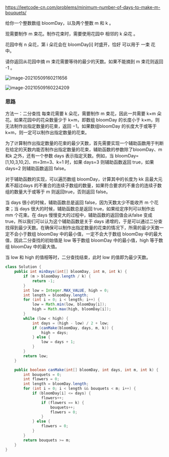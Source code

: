 https://leetcode-cn.com/problems/minimum-number-of-days-to-make-m-bouquets/

给你一个整数数组 bloomDay，以及两个整数 m 和 k 。

现需要制作 m 束花。制作花束时，需要使用花园中 相邻的 k 朵花 。

花园中有 n 朵花，第 i 朵花会在 bloomDay[i] 时盛开，恰好 可以用于 一束 花中。

请你返回从花园中摘 m 束花需要等待的最少的天数。如果不能摘到 m 束花则返回 -1 。

![image-20210509160211656](D:/Program%20Files/typora/Notebook/source/image-20210509160211656.png)

![image-20210509160224209](D:/Program%20Files/typora/Notebook/source/image-20210509160224209.png)



### 思路

方法一：二分查找
每束花需要 k 朵花，需要制作 m 束花，因此一共需要 k×m 朵花。如果花园中的花朵数量少于 k×m，即数组 bloomDay 的长度小于  k×m，则无法制作出指定数量的花束，返回 −1。如果数组bloomDay 的长度大于或等于 k×m，则一定可以制作出指定数量的花束。

为了计算制作出指定数量的花束的最少天数，首先需要实现一个辅助函数用于判断在给定的天数内能否制作出指定数量的花束，辅助函数的参数除了bloomDay、m 和k 之外，还有一个参数 days 表示指定天数。例如，当 bloomDay=[1,10,3,10,2]、m=3m=3、k=1 时，如果 days=3 则辅助函数返回 true，如果 days=2 则辅助函数返回 false。

对于辅助函数的实现，可以遍历数组 bloomDay，计算其中的长度为 kk 且最大元素不超过days 的不重合的连续子数组的数量，如果符合要求的不重合的连续子数组的数量大于或等于 m 则返回true，否则返回 false。

当 days 很小的时候，辅助函数总是返回 false，因为天数太少不能收齐 m 个花束；当 days 很大的时候，辅助函数总是返回 true，如果给定序列可以制作出 mm 个花束。在 days 慢慢变大的过程中，辅助函数的返回值会从false 变成 true，所以我们可以认为这个辅助函数是关于 days 递增的，于是可以通过二分查找得到最少天数。在确保可以制作出指定数量的花束的情况下，所需的最少天数一定不会小于数组 bloomDay 中的最小值，一定不会大于数组 bloomDay 中的最大值，因此二分查找的初始值是 low 等于数组 bloomDay 中的最小值，high 等于数组 bloomDay 中的最大值。

当 low 和 high 的值相等时，二分查找结束，此时 low 的值即为最少天数。

```java
class Solution {
    public int minDays(int[] bloomDay, int m, int k) {
        if (m > bloomDay.length / k) {
            return -1;
        }
        int low = Integer.MAX_VALUE, high = 0;
        int length = bloomDay.length;
        for (int i = 0; i < length; i++) {
            low = Math.min(low, bloomDay[i]);
            high = Math.max(high, bloomDay[i]);
        }
        while (low < high) {
            int days = (high - low) / 2 + low;
            if (canMake(bloomDay, days, m, k)) {
                high = days;
            } else {
                low = days + 1;
            }
        }
        return low;
    }

    public boolean canMake(int[] bloomDay, int days, int m, int k) {
        int bouquets = 0;
        int flowers = 0;
        int length = bloomDay.length;
        for (int i = 0; i < length && bouquets < m; i++) {
            if (bloomDay[i] <= days) {
                flowers++;
                if (flowers == k) {
                    bouquets++;
                    flowers = 0;
                }
            } else {
                flowers = 0;
            }
        }
        return bouquets >= m;
    }
}
```

